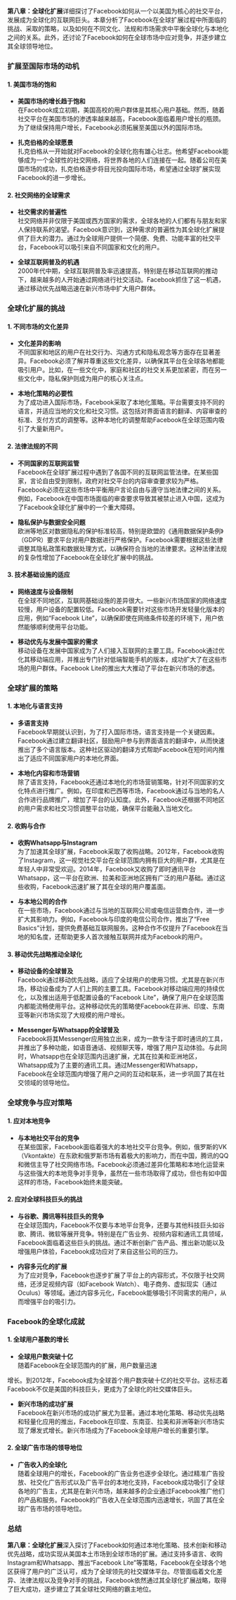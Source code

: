 **第八章：全球化扩展**详细探讨了Facebook如何从一个以美国为核心的社交平台，发展成为全球化的互联网巨头。本章分析了Facebook在全球扩展过程中所面临的挑战、采取的策略，以及如何在不同文化、法规和市场需求中平衡全球化与本地化之间的关系。此外，还讨论了Facebook如何在全球市场中应对竞争，并逐步建立其全球领导地位。

### 扩展至国际市场的动机

#### 1. **美国市场的饱和**
- **美国市场的增长趋于饱和**  
  在Facebook成立初期，美国高校的用户群体是其核心用户基础。然而，随着社交平台在美国市场的渗透率越来越高，Facebook面临着用户增长的瓶颈。为了继续保持用户增长，Facebook必须拓展至美国以外的国际市场。

- **扎克伯格的全球愿景**  
  扎克伯格从一开始就对Facebook的全球化抱有雄心壮志。他希望Facebook能够成为一个全球性的社交网络，将世界各地的人们连接在一起。随着公司在美国市场的成功，扎克伯格逐步将目光投向国际市场，希望通过全球扩展实现Facebook的进一步增长。

#### 2. **社交网络的全球需求**
- **社交需求的普遍性**  
  社交网络并非仅限于美国或西方国家的需求，全球各地的人们都有与朋友和家人保持联系的渴望。Facebook意识到，这种需求的普遍性为其全球化扩展提供了巨大的潜力。通过为全球用户提供一个简便、免费、功能丰富的社交平台，Facebook可以吸引来自不同国家和文化的用户。

- **全球互联网普及的机遇**  
  2000年代中期，全球互联网普及率迅速提高，特别是在移动互联网的推动下，越来越多的人开始通过网络进行社交活动。Facebook抓住了这一机遇，通过移动优先战略迅速在新兴市场中扩大用户群体。

### 全球化扩展的挑战

#### 1. **不同市场的文化差异**
- **文化差异的影响**  
  不同国家和地区的用户在社交行为、沟通方式和隐私观念等方面存在显著差异。Facebook必须了解并尊重这些文化差异，以确保其平台在全球各地都能吸引用户。比如，在一些文化中，家庭和社区的社交关系更加紧密，而在另一些文化中，隐私保护则成为用户的核心关注点。

- **本地化策略的必要性**  
  为了成功进入国际市场，Facebook采取了本地化策略。平台需要支持不同的语言，并适应当地的文化和社交习惯。这包括对界面语言的翻译、内容审查的标准、支付方式的调整等。这种本地化的调整帮助Facebook在全球范围内吸引了大量新用户。

#### 2. **法律法规的不同**
- **不同国家的互联网监管**  
  Facebook在全球扩展过程中遇到了各国不同的互联网监管法律。在某些国家，言论自由受到限制，政府对社交平台的内容审查要求较为严格。Facebook必须在这些市场中平衡用户言论自由与遵守当地法律之间的关系。例如，Facebook在中国市场面临的审查要求导致其被禁止进入中国，这成为了Facebook全球化扩展中的一个重大障碍。

- **隐私保护与数据安全问题**  
  欧洲等地区对数据隐私的保护标准较高，特别是欧盟的《通用数据保护条例》（GDPR）要求平台对用户数据进行严格保护。Facebook需要根据这些法律调整其隐私政策和数据处理方式，以确保符合当地的法律要求。这种法律法规的复杂性增加了Facebook在全球化扩展中的挑战。

#### 3. **技术基础设施的适应**
- **网络速度与设备限制**  
  在全球不同地区，互联网基础设施的差异很大。一些新兴市场国家的网络速度较慢，用户设备的配置较低。Facebook需要针对这些市场开发轻量化版本的应用，例如“Facebook Lite”，以确保即使在网络条件较差的环境下，用户依然能够顺利使用平台功能。

- **移动优先与发展中国家的需求**  
  移动设备在发展中国家成为了人们接入互联网的主要工具。Facebook通过优化其移动端应用，并推出专门针对低端智能手机的版本，成功扩大了在这些市场的用户群体。Facebook Lite的推出大大推动了平台在新兴市场的渗透。

### 全球扩展的策略

#### 1. **本地化与语言支持**
- **多语言支持**  
  Facebook早期就认识到，为了打入国际市场，语言支持是一个关键因素。Facebook通过建立翻译社区，鼓励用户参与到界面语言的翻译中，从而快速推出了多个语言版本。这种社区驱动的翻译方式帮助Facebook在短时间内推出了适应不同国家用户的本地化界面。

- **本地化内容和市场营销**  
  除了语言支持，Facebook还通过本地化的市场营销策略，针对不同国家的文化特点进行推广。例如，在印度和巴西等市场，Facebook通过与当地的名人合作进行品牌推广，增加了平台的认知度。此外，Facebook还根据不同地区的用户需求和社交习惯调整平台功能，确保平台能融入当地文化。

#### 2. **收购与合作**
- **收购Whatsapp与Instagram**  
  为了加速其全球扩展，Facebook采取了收购战略。2012年，Facebook收购了Instagram，这一视觉社交平台在全球范围内拥有巨大的用户群，尤其是在年轻人中非常受欢迎。2014年，Facebook又收购了即时通讯平台Whatsapp，这一平台在欧洲、拉美和亚洲地区拥有广泛的用户基础。通过这些收购，Facebook迅速扩展了其在全球的用户覆盖面。

- **与本地公司的合作**  
  在一些市场，Facebook通过与当地的互联网公司或电信运营商合作，进一步扩大其影响力。例如，Facebook与印度的电信公司合作，推出了“Free Basics”计划，提供免费基础互联网服务。这种合作不仅提升了Facebook在当地的知名度，还帮助更多人首次接触互联网并成为Facebook的用户。

#### 3. **移动优先战略推动全球化**
- **移动设备的全球普及**  
  Facebook通过移动优先战略，适应了全球用户的使用习惯。尤其是在新兴市场，移动设备成为了人们上网的主要工具。Facebook对移动端应用的持续优化，以及推出适用于低配置设备的“Facebook Lite”，确保了用户在全球范围内都能流畅使用平台。这种移动优先的策略使Facebook在非洲、印度、东南亚等新兴市场实现了大规模的用户增长。

- **Messenger与Whatsapp的全球普及**  
  Facebook将其Messenger应用独立出来，成为一款专注于即时通讯的工具，并推出了多种功能，如语音通话、视频聊天等，增强了用户互动体验。与此同时，Whatsapp也在全球范围内迅速扩展，尤其在拉美和亚洲地区，Whatsapp成为了主要的通讯工具。通过Messenger和Whatsapp，Facebook在全球范围内增强了用户之间的互动和联系，进一步巩固了其在社交领域的领导地位。

### 全球竞争与应对策略

#### 1. **应对本地竞争**
- **与本地社交平台的竞争**  
  在某些国家，Facebook面临着强大的本地社交平台竞争。例如，俄罗斯的VK（Vkontakte）在东欧和俄罗斯市场有着极大的影响力，而在中国，腾讯的QQ和微信主导了社交网络市场。Facebook必须通过差异化策略和本地化运营来与这些强大的本地竞争对手竞争，虽然在一些市场取得了成功，但也有如中国这样的市场，Facebook始终未能突破。

#### 2. **应对全球科技巨头的挑战**
- **与谷歌、腾讯等科技巨头的竞争**  
  在全球范围内，Facebook不仅要与本地平台竞争，还要与其他科技巨头如谷歌、腾讯、微软等展开竞争。特别是在广告业务、视频内容和通讯工具领域，Facebook面临着这些巨头的挑战。通过不断创新广告产品、推出新功能以及增强用户体验，Facebook成功应对了来自这些公司的压力。

- **内容多元化的扩展**  
  为了应对竞争，Facebook也逐步扩展了平台上的内容形式，不仅限于社交网络，还涉足视频内容（如Facebook Watch）、电子商务、虚拟现实（通过Oculus）等领域。通过内容多元化，Facebook能够吸引不同需求的用户，从而增强平台的吸引力。

### Facebook的全球化成就

#### 1. **全球用户基数的增长**
- **全球用户数突破十亿**  
  随着Facebook在全球范围内的扩展，用户数量迅速

增长。到2012年，Facebook成为全球首个用户数突破十亿的社交平台。这标志着Facebook不仅是美国的科技巨头，更成为了全球化的社交媒体巨头。

- **新兴市场的成功扩展**  
  Facebook在新兴市场的成功扩展尤为显著。通过本地化策略、移动优先战略和轻量化应用的推出，Facebook在印度、东南亚、拉美和非洲等新兴市场实现了爆发式增长。新兴市场成为了Facebook全球用户增长的重要引擎。

#### 2. **全球广告市场的领导地位**
- **广告收入的全球化**  
  随着全球用户的增长，Facebook的广告业务也逐步全球化。通过精准广告投放、社交化广告形式以及广告平台的本地化支持，Facebook成功吸引了全球各地的广告主，尤其是在新兴市场，越来越多的企业通过Facebook推广他们的产品和服务。Facebook的广告收入在全球范围内迅速增长，巩固了其在全球广告市场的领导地位。

### 总结
**第八章：全球化扩展**深入探讨了Facebook如何通过本地化策略、技术创新和移动优先战略，成功实现从美国本土市场到全球市场的扩展。通过支持多语言、收购Instagram和Whatsapp、推出“Facebook Lite”等策略，Facebook在全球各个地区获得了用户的广泛认可，成为了全球领先的社交媒体平台。尽管面临着文化差异、法律法规以及竞争对手的挑战，Facebook依然通过其全球化扩展战略，取得了巨大成功，逐步建立了其全球社交网络的霸主地位。